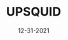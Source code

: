 ---
layout: showcase
title: "UPSQUID"
itch: https://01010111.itch.io/upsquid
website: https://01010111.itch.io/upsquid
date: "12-31-2021"
---